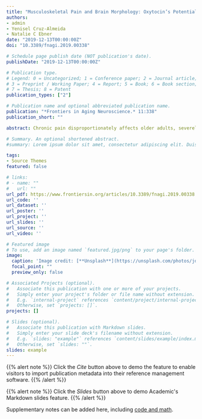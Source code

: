 ```yaml
---
title: "Musculoskeletal Pain and Brain Morphology: Oxytocin’s Potential as a Treatment for Chronic Pain in Aging"
authors:
- admin
- Yenisel Cruz-Almeida
- Natalie C Ebner
date: "2019-12-13T00:00:00Z"
doi: "10.3389/fnagi.2019.00338"

# Schedule page publish date (NOT publication's date).
publishDate: "2019-12-13T00:00:00Z"

# Publication type.
# Legend: 0 = Uncategorized; 1 = Conference paper; 2 = Journal article;
# 3 = Preprint / Working Paper; 4 = Report; 5 = Book; 6 = Book section;
# 7 = Thesis; 8 = Patent
publication_types: ["2"]

# Publication name and optional abbreviated publication name.
publication: "*Frontiers in Aging Neuroscience.* 11:338"
publication_short: ""

abstract: Chronic pain disproportionately affects older adults, severely impacting quality of life and independent living, with musculoskeletal pain most prevalent. Chronic musculoskeletal pain is associated with specific structural alterations in the brain and interindividual variability in brain structure is likely an important contributor to susceptibility for the development of chronic pain. However, understanding of age-related structural changes in the brain and their associations with chronic musculoskeletal pain is currently limited. Oxytocin (OT), a neuropeptide present in the periphery and central nervous system, has been implicated in pain attenuation. Variation of the endogenous OT system (e.g., OT receptor genotype, blood, saliva, and cerebrospinal fluid OT levels) is associated with morphology in brain regions involved in pain processing and modulation. Intranasal OT administration has been shown to attenuate pain. Yet, studies investigating the efficacy of OT for management of chronic musculoskeletal pain are lacking, including among older individuals who are particularly susceptible to the development of chronic musculoskeletal pain. The goal of this focused narrative review was to synthesize previously parallel lines of work on the relationships between chronic pain, brain morphology, and OT in the context of aging. Based on the existing evidence, we propose that research on the use of intranasal OT administration as an intervention for chronic pain in older adults is needed and constitutes a promising future direction for this field. The paper concludes with suggestions for future research in the emerging field, guided by our proposed Model of Oxytocin’s Anagelsic and Brain Structural Effects in Aging.

# Summary. An optional shortened abstract.
#summary: Lorem ipsum dolor sit amet, consectetur adipiscing elit. Duis posuere tellus ac convallis placerat. Proin tincidunt magna sed #ex sollicitudin condimentum.

tags:
- Source Themes
featured: false

# links:
# - name: ""
#   url: ""
url_pdf: https://www.frontiersin.org/articles/10.3389/fnagi.2019.00338
url_code: ''
url_dataset: ''
url_poster: ''
url_project: ''
url_slides: ''
url_source: ''
url_video: ''

# Featured image
# To use, add an image named `featured.jpg/png` to your page's folder. 
image:
  caption: 'Image credit: [**Unsplash**](https://unsplash.com/photos/jdD8gXaTZsc)'
  focal_point: ""
  preview_only: false

# Associated Projects (optional).
#   Associate this publication with one or more of your projects.
#   Simply enter your project's folder or file name without extension.
#   E.g. `internal-project` references `content/project/internal-project/index.md`.
#   Otherwise, set `projects: []`.
projects: []

# Slides (optional).
#   Associate this publication with Markdown slides.
#   Simply enter your slide deck's filename without extension.
#   E.g. `slides: "example"` references `content/slides/example/index.md`.
#   Otherwise, set `slides: ""`.
slides: example
---
```


{{% alert note %}}
Click the *Cite* button above to demo the feature to enable visitors to import publication metadata into their reference management software.
{{% /alert %}}

{{% alert note %}}
Click the *Slides* button above to demo Academic's Markdown slides feature.
{{% /alert %}}

Supplementary notes can be added here, including [code and math](https://sourcethemes.com/academic/docs/writing-markdown-latex/).
